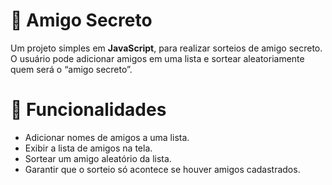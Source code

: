 # 🎁 Amigo Secreto

Um projeto simples em **JavaScript**, para realizar sorteios de amigo secreto.  
O usuário pode adicionar amigos em uma lista e sortear aleatoriamente quem será o “amigo secreto”.

# 🚀 Funcionalidades

- Adicionar nomes de amigos a uma lista.  
- Exibir a lista de amigos na tela.  
- Sortear um amigo aleatório da lista.  
- Garantir que o sorteio só acontece se houver amigos cadastrados.  
